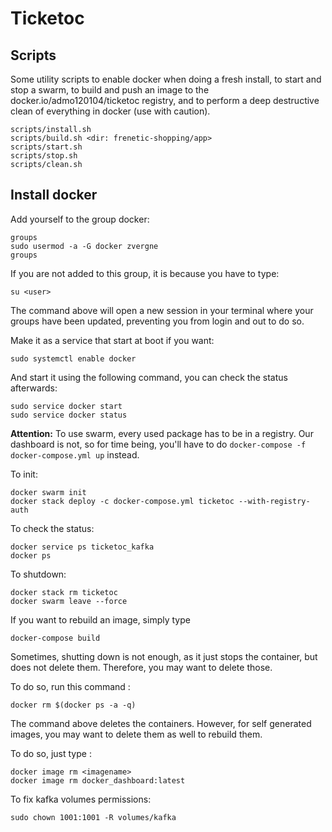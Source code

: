 # Ticketoc

## Scripts

Some utility scripts to enable docker when doing a fresh install, to start and stop a swarm, to build and push an image to the docker.io/admo120104/ticketoc registry, and to perform a deep destructive clean of everything in docker (use with caution).

```
scripts/install.sh
scripts/build.sh <dir: frenetic-shopping/app>
scripts/start.sh
scripts/stop.sh
scripts/clean.sh
```

## Install docker

Add yourself to the group docker:

```
groups
sudo usermod -a -G docker zvergne
groups
```

If you are not added to this group, it is because you have to type:

```
su <user>
```

The command above will open a new session in your terminal where your groups 
have been updated, preventing you from login and out to do so.

Make it as a service that start at boot if you want:

```
sudo systemctl enable docker
```

And start it using the following command, you can check the status afterwards:

```
sudo service docker start
sudo service docker status
```
__Attention:__ To use swarm, every used package has to be in a registry. Our dashboard is not, so for time being, you'll have to do `docker-compose -f docker-compose.yml up` instead.

To init:

```
docker swarm init
docker stack deploy -c docker-compose.yml ticketoc --with-registry-auth
```

To check the status:

```
docker service ps ticketoc_kafka
docker ps
```

To shutdown:

```
docker stack rm ticketoc
docker swarm leave --force
```

If you want to rebuild an image, simply type

```
docker-compose build
```

Sometimes, shutting down is not enough, as it just stops the container, but does not delete them.
Therefore, you may want to delete those.

To do so, run this command :

```
docker rm $(docker ps -a -q)
```

The command above deletes the containers. However, for self generated images, you may want to delete them as well to rebuild them.

To do so, just type :

```
docker image rm <imagename>
docker image rm docker_dashboard:latest 
```

To fix kafka volumes permissions:

```
sudo chown 1001:1001 -R volumes/kafka
```
